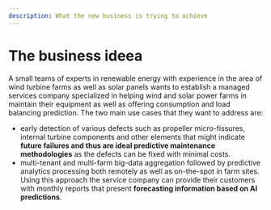 ```yaml
---
description: What the new business is trying to achieve
---
```


# The business ideea

A small teams of experts in renewable energy with experience in the area of wind turbine farms as well as solar panels wants to establish a managed services company specialized in helping wind and solar power farms in maintain their equipment as well as offering consumption and load balancing prediction. The two main use cases that they want to address are:

* early detection of various defects such as propeller micro-fissures, internal turbine components and other elements that might indicate **future failures and thus are ideal predictive maintenance methodologies** as the defects can be fixed with minimal costs.
* multi-tenant and multi-farm big-data aggregation followed by predictive analytics processing both remotely as well as on-the-spot in farm sites. Using this approach the service company can provide their customers with monthly reports that present **forecasting information based on AI predictions**.

